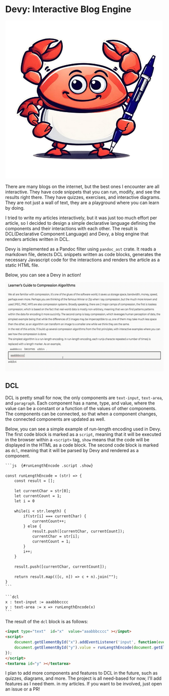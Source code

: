# Devy: Interactive Blog Engine

![Devy-Logo](devy-logo.png)

There are many blogs on the internet, but the best ones I encounter are all interactive. They have code snippets that you can run, modify, and see the results right there. They have quizzes, exercises, and interactive diagrams. They are not just a wall of text, they are a playground where you can learn by doing.

I tried to write my articles interactively, but it was just too much effort per article, so I decided to design a simple declarative language defining the components and
their interactions with each other. The result is DCL(Declarative Component Language) and Devy, a blog engine that renders articles written in DCL.

Devy is implemented as a Pandoc filter using `pandoc_ast` crate. It reads a markdown file, detects DCL snippets written as code blocks, generates the necessary
Javascript code for the interactions and renders the article as a static HTML file.

Below, you can see a Devy in action!

![Devy-Example](devy-example.gif)

## DCL

DCL is pretty small for now, the only components are `text-input`, `text-area`, and `paragraph`. Each component has a name, type, and value, where the value can be a constant or a function of the values of other components. The components can be connected, so that when a component changes, the connected components are updated as well.

Below, you can see a simple example of run-length encoding used in Devy. The first code block is marked as a `script`, meaning that it will be executed in the browser within a `<script>` tag, `show` means that the code will be displayed in the HTML as a code block. The second code block is marked as `dcl`, meaning that it will be parsed by Devy and rendered as a component.


````
```js  {#runLengthEncode .script .show}

const runLengthEncode = (str) => {
    const result = [];

    let currentChar = str[0];
    let currentCount = 1;
    let i = 0

    while(i < str.length) {
        if(str[i] === currentChar) {
            currentCount++;
        } else {
            result.push([currentChar, currentCount]);
            currentChar = str[i];
            currentCount = 1;
        }
        i++;
    }

    result.push([currentChar, currentCount]);

    return result.map(([c, n]) => c + n).join("");
}
```

```dcl
x : text-input := aaabbbcccc
y : text-area := x => runLengthEncode(x)
```
````

The result of the `dcl` block is as follows:

```html
<input type="text"  id="x"  value="aaabbbcccc" ></input>
<script>
    document.getElementById("x").addEventListener('input', function(event) {
    document.getElementById("y").value = runLengthEncode(document.getElementById("x").value)
});
</script>
<textarea id="y" ></textarea>
```

I plan to add more components and features to DCL in the future, such as quizzes, diagrams, and more. The project is all need-based for now, I'll add features as I need them.
in my articles. If you want to be involved, just open an issue or a PR!
